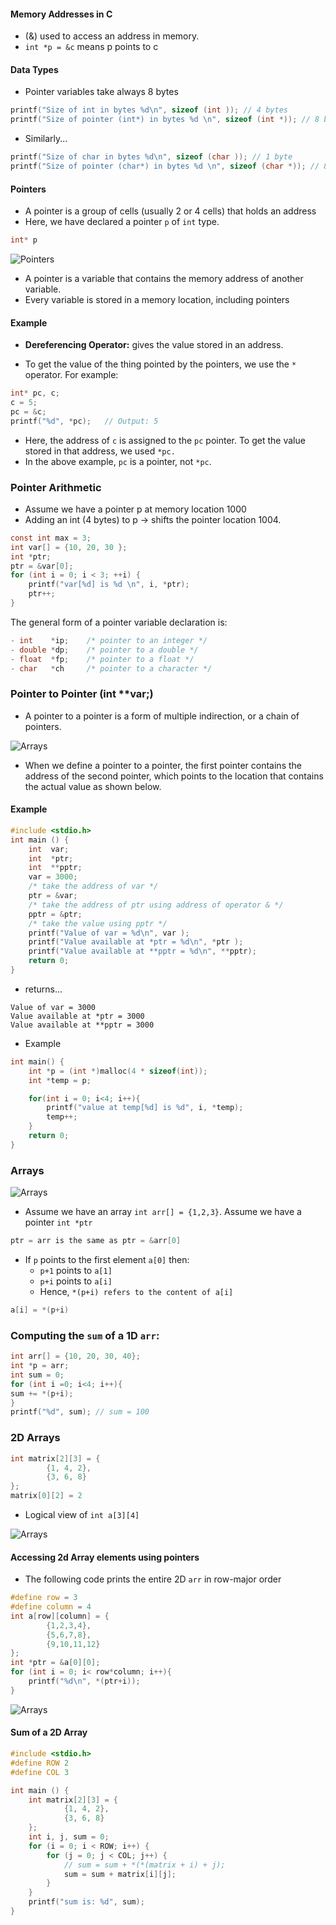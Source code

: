 #### Memory Addresses in C

- (&) used to access an address in memory.
- ```int *p = &c``` means p points to c
#### Data Types
- Pointer variables take always 8 bytes
```c
printf("Size of int in bytes %d\n", sizeof (int )); // 4 bytes
printf("Size of pointer (int*) in bytes %d \n", sizeof (int *)); // 8 bytes
```
- Similarly...
```c
printf("Size of char in bytes %d\n", sizeof (char )); // 1 byte
printf("Size of pointer (char*) in bytes %d \n", sizeof (char *)); // 8 bytes
```
#### Pointers
- A pointer is a group of cells (usually 2 or 4 cells) that holds an address
- Here, we have declared a pointer ```p``` of ```int``` type.
```c
int* p
```

![Pointers](../../images/img_2.png)
- A pointer is a variable that contains the memory address of another variable.
- Every variable is stored in a memory location, including pointers

#### Example
- **Dereferencing Operator:** gives the value stored in an address.

- To get the value of the thing pointed by the pointers, we use the ```*``` operator. For example:

```c
int* pc, c;
c = 5;
pc = &c;
printf("%d", *pc);   // Output: 5
```
- Here, the address of ```c``` is assigned to the ```pc``` pointer. To get the value stored in that address, we used ```*pc.```
- In the above example, ```pc``` is a pointer, not ```*pc```.

### Pointer Arithmetic

- Assume we have a pointer p at memory location 1000
- Adding an int (4 bytes) to p -> shifts the pointer location 1004.
```c
const int max = 3;
int var[] = {10, 20, 30 };
int *ptr;
ptr = &var[0];
for (int i = 0; i < 3; ++i) {
    printf("var[%d] is %d \n", i, *ptr);
    ptr++;
}
```
The general form of a pointer variable declaration is:

```c
- int    *ip;    /* pointer to an integer */ 
- double *dp;    /* pointer to a double */ 
- float  *fp;    /* pointer to a float */ 
- char   *ch     /* pointer to a character */
```
### Pointer to Pointer (int **var;)
- A pointer to a pointer is a form of multiple indirection, or a chain of pointers.

![Arrays](../../images/pointer-to-pointer.png)
- When we define a pointer to a pointer, the first pointer contains the address of the second pointer, which points to the location that contains the actual value as shown below.
#### Example
```c
#include <stdio.h>
int main () {
    int  var;
    int  *ptr;
    int  **pptr;
    var = 3000;
    /* take the address of var */
    ptr = &var;
    /* take the address of ptr using address of operator & */
    pptr = &ptr;
    /* take the value using pptr */
    printf("Value of var = %d\n", var );
    printf("Value available at *ptr = %d\n", *ptr );
    printf("Value available at **pptr = %d\n", **pptr);
    return 0;
}
```
- returns...
```text
Value of var = 3000
Value available at *ptr = 3000
Value available at **pptr = 3000
```
- Example
```c
int main() {
    int *p = (int *)malloc(4 * sizeof(int));
    int *temp = p;

    for(int i = 0; i<4; i++){
        printf("value at temp[%d] is %d", i, *temp);
        temp++;
    }
    return 0;
}
```

### Arrays

![Arrays](../../images/arrays.jpg)

- Assume we have an array ```int arr[] = {1,2,3}```. Assume we have a pointer ```int *ptr```
```c
ptr = arr is the same as ptr = &arr[0]
```
- If ```p``` points to the first element ```a[0]``` then:
  - ```p+1``` points to ```a[1]```
  - ```p+i``` points to ```a[i]```
  - Hence, ```*(p+i) refers to the content of a[i]```
```c
a[i] = *(p+i)
```
### Computing the ```sum``` of a 1D ```arr```:
```c
int arr[] = {10, 20, 30, 40};
int *p = arr;
int sum = 0;
for (int i =0; i<4; i++){
sum += *(p+i);
}
printf("%d", sum); // sum = 100
```

### 2D Arrays
```c
int matrix[2][3] = { 
        {1, 4, 2}, 
        {3, 6, 8}
};
matrix[0][2] = 2
```

- Logical view of ```int a[3][4]```

![Arrays](../../images/row-major.jpg)

#### Accessing 2d Array elements using pointers
- The following code prints the entire 2D ``arr`` in row-major order
```c
#define row = 3
#define column = 4
int a[row][column] = {
        {1,2,3,4},
        {5,6,7,8},
        {9,10,11,12}
};
int *ptr = &a[0][0];
for (int i = 0; i< row*column; i++){
    printf("%d\n", *(ptr+i));
}
```
![Arrays](../../images/arrays2.png)


#### Sum of a 2D Array

```c
#include <stdio.h>
#define ROW 2
#define COL 3

int main () {
    int matrix[2][3] = {
            {1, 4, 2},
            {3, 6, 8}
    };
    int i, j, sum = 0;
    for (i = 0; i < ROW; i++) {
        for (j = 0; j < COL; j++) {
            // sum = sum + *(*(matrix + i) + j);
            sum = sum + matrix[i][j];
        }
    }
    printf("sum is: %d", sum);
}
```
